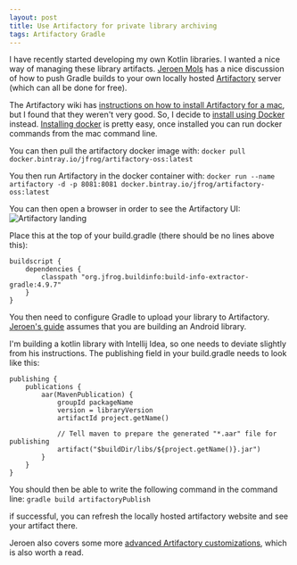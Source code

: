 ```yaml
---
layout: post
title: Use Artifactory for private library archiving
tags: Artifactory Gradle
---
```

I have recently started developing my own Kotlin libraries. I wanted a nice way of managing these library artifacts. [Jeroen Mols](https://jeroenmols.com/blog/2015/08/06/artifactory/) has a nice discussion of how to push Gradle builds to your own locally hosted [Artifactory](https://jfrog.com/artifactory/) server (which can all be done for free).

The Artifactory wiki has [instructions on how to install Artifactory for a mac](https://www.jfrog.com/confluence/display/RTF/Installing+on+Linux+Solaris+or+Mac+OS), but I found that they weren't very good. So, I decide to [install using Docker](https://www.jfrog.com/confluence/display/RTF/Installing+with+Docker) instead. [Installing docker](https://docs.docker.com/v17.12/docker-for-mac/install/#install-and-run-docker-for-mac) is pretty easy, once installed you can run docker commands from the mac command line.

You can then pull the artifactory docker image with: ```docker pull docker.bintray.io/jfrog/artifactory-oss:latest```

You then run Artifactory in the docker container with: ```docker run --name artifactory -d -p 8081:8081 docker.bintray.io/jfrog/artifactory-oss:latest```

You can then open a browser in order to see the Artifactory UI:
![Artifactory landing](https://drive.google.com/uc?export=view&id=1kqDzIwtvb6AWZOt7FZ4m9Zm9QEaqxEP6)

Place this at the top of your build.gradle (there should be no lines above this):
```
buildscript {
    dependencies {
        classpath "org.jfrog.buildinfo:build-info-extractor-gradle:4.9.7"
    }
}
```

You then need to configure Gradle to upload your library to Artifactory. [Jeroen's guide](https://jeroenmols.com/blog/2015/08/06/artifactory/) assumes that you are building an Android library.

I'm building a kotlin library with Intellij Idea, so one needs to deviate slightly from his instructions.
The publishing field in your build.gradle needs to look like this:

```
publishing {
    publications {
        aar(MavenPublication) {
            groupId packageName
            version = libraryVersion
            artifactId project.getName()

            // Tell maven to prepare the generated "*.aar" file for publishing
            artifact("$buildDir/libs/${project.getName()}.jar")
        }
    }
}
```

You should then be able to write the following command in the command line:
``` gradle build artifactoryPublish ```

if successful, you can refresh the locally hosted artifactory website and see your artifact there.

Jeroen also covers some more [advanced Artifactory customizations](https://jeroenmols.com/blog/2015/08/13/artifactory2/), which is also worth a read.